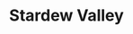 ---
title: "Stardew Valley"
layout: full-mixed-external
thumbnails:
    - url: "https://do9h9xpl264c0.cloudfront.net/objects/fe3d4e4e5c6dfd09fa77b79c6eedac4499055f63a3984712c996ac1a72015b4c"
    - url: "https://do9h9xpl264c0.cloudfront.net/objects/a278c7863fd23dc4f4426a925913020e586591d7b6d3a63c0227d861f7846629"
    - url: "https://do9h9xpl264c0.cloudfront.net/objects/24f195d7147d4609c034193365f0eae6888a080957beddb73a5ae7e5ede56505"
    - url: "https://do9h9xpl264c0.cloudfront.net/objects/49bf151f405cbcc8971c949342bd07edd8211025c937f0b670956986cc1e8814"

media:
    - url: "https://do9h9xpl264c0.cloudfront.net/objects/fe3d4e4e5c6dfd09fa77b79c6eedac4499055f63a3984712c996ac1a72015b4c"
    - url: "https://do9h9xpl264c0.cloudfront.net/objects/a278c7863fd23dc4f4426a925913020e586591d7b6d3a63c0227d861f7846629"
    - url: "https://do9h9xpl264c0.cloudfront.net/objects/24f195d7147d4609c034193365f0eae6888a080957beddb73a5ae7e5ede56505"
    - url: "https://do9h9xpl264c0.cloudfront.net/objects/49bf151f405cbcc8971c949342bd07edd8211025c937f0b670956986cc1e8814"
    - url: "https://do9h9xpl264c0.cloudfront.net/objects/2eb23138e457db4b30b44fe7d6af17994b9d33eb78cb046e1dd398ba9444404d"
    - url: "https://do9h9xpl264c0.cloudfront.net/objects/386c638b8f012dab2aed1f71fad03dc6c85879f5af6794640df4ff4d546279ca"
---